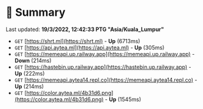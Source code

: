 # 📖 Summary
Last updated: **19/3/2022, 12:42:33 PTG "Asia/Kuala_Lumpur"**

- `GET` [https://shrt.ml](https://shrt.ml) - **Up** (6713ms)
- `GET` [https://api.aytea.ml](https://api.aytea.ml) - **Up** (305ms)
- `GET` [https://memeapi.up.railway.app](https://memeapi.up.railway.app) - **Down** (214ms)
- `GET` [https://hastebin.up.railway.app](https://hastebin.up.railway.app) - **Up** (222ms)
- `GET` [https://memeapi.aytea14.repl.co](https://memeapi.aytea14.repl.co) - **Up** (214ms)
- `GET` [https://color.aytea.ml/4b31d6.png](https://color.aytea.ml/4b31d6.png) - **Up** (1545ms)
